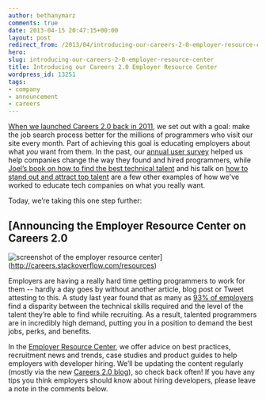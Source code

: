 ```yaml
---
author: bethanymarz
comments: true
date: 2013-04-15 20:47:15+00:00
layout: post
redirect_from: /2013/04/introducing-our-careers-2-0-employer-resource-center
hero: 
slug: introducing-our-careers-2-0-employer-resource-center
title: Introducing our Careers 2.0 Employer Resource Center
wordpress_id: 13251
tags:
- company
- announcement
- careers
---
```


[When we launched Careers 2.0 back in 2011](http://blog.stackoverflow.com/2011/02/careers-2-0-launches/), we set out with a goal: make the job search process better for the millions of programmers who visit our site every month. Part of achieving this goal is educating employers about what _you_ want from them. In the past, our [annual user survey](http://blog.stackoverflow.com/2013/01/2012-stack-overflow-user-survey-results/) helped us help companies change the way they found and hired programmers, while [Joel’s book on how to find the best technical talent](http://www.amazon.com/Smart-Gets-Things-Done-Technical/dp/1590598385) and his talk on [how to stand out and attract top talent](http://www.ereexpo.com/2012spring/speakers/3993/) are a few other examples of how we've worked to educate tech companies on what you really want. 

Today, we’re taking this one step further:



## [Announcing the Employer Resource Center on Careers 2.0
![screenshot of the employer resource center](http://i.stack.imgur.com/OunjM.png)](http://careers.stackoverflow.com/resources)



Employers are having a really hard time getting programmers to work for them -- hardly a day goes by without another article, blog post or Tweet attesting to this. A study last year found that as many as [93% of employers](http://www.huffingtonpost.com/2012/03/13/it-skills-gap-study_n_1341385.html) find a disparity between the technical skills required and the level of the talent they’re able to find while recruiting. As a result, talented programmers are in incredibly high demand, putting you in a position to demand the best jobs, perks, and benefits. 

In the [Employer Resource Center](http://careers.stackoverflow.com/resources), we offer advice on best practices, recruitment news and trends, case studies and product guides to help employers with developer hiring. We’ll be updating the content regularly (mostly via the new [Careers 2.0 blog](http://blog.careers.stackoverflow.com/)), so check back often! If you have any tips you think employers should know about hiring developers, please leave a note in the comments below. 


